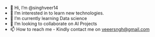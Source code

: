 - 👋 Hi, I’m @singhveer14
- 👀 I’m interested in to learn new technologies.
- 🌱 I’m currently learning Data science
- 💞️ I’m looking to collaborate on AI Projects
- 📫 How to reach me - Kindly contact me on veeersngh@gmail.com

<!---
singhveer14/singhveer14 is a ✨ special ✨ repository because its `README.md` (this file) appears on your GitHub profile.
You can click the Preview link to take a look at your changes.
--->
